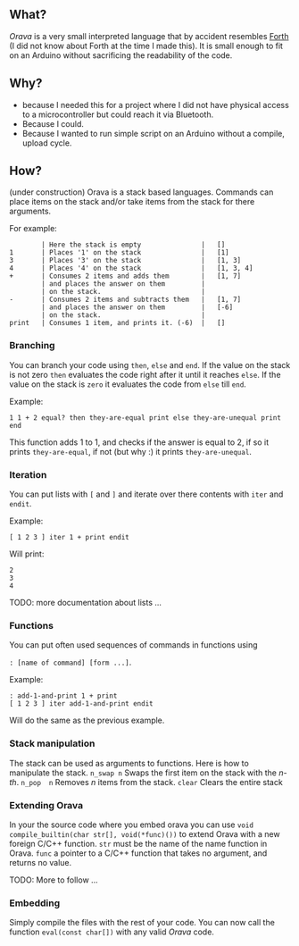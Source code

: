 ## What?

_Orava_ is a very small interpreted language that by accident resembles [Forth](https://nl.wikipedia.org/wiki/Forth*%28programmeertaal%29) (I did not know about Forth at the time I made this). It is small enough to fit on an Arduino without sacrificing the readability of the code.

## Why?
* because I needed this for a project where I did not have physical access to a microcontroller but could reach it via Bluetooth.
* Because I could.
* Because I wanted to run simple script on an Arduino without a compile, upload cycle.

## How?
(under construction)
Orava is a stack based languages. Commands can place items on the stack and/or take items from the stack for there arguments.

For example:
```
		| Here the stack is empty				|	[]
1		| Places '1' on the stack				|	[1]
3		| Places '3' on the stack				|	[1, 3]
4		| Places '4' on the stack				|	[1, 3, 4]
+   	| Consumes 2 items and adds them		|	[1, 7]
		| and places the answer on them			|
		| on the stack.							|
-   	| Consumes 2 items and subtracts them	|	[1, 7]
		| and places the answer on them			|	[-6]
		| on the stack.							|
print	| Consumes 1 item, and prints it. (-6)	|	[]
```

### Branching
You can branch your code using `then`, `else` and `end`. If the value on the stack is not zero `then` evaluates the code right after
it until it reaches `else`. If the value on the stack is `zero` it evaluates the code from `else` till `end`.

Example:
```
1 1 + 2 equal? then they-are-equal print else they-are-unequal print end
```
This function adds 1 to 1, and checks if the answer is equal to 2, if so
it prints `they-are-equal`, if not (but why :) it prints `they-are-unequal`.

### Iteration
You can put lists with `[` and `]` and iterate over there contents with `iter` and `endit`.


Example:
```
[ 1 2 3 ] iter 1 + print endit
```
Will print:
```
2
3
4
```
TODO: more documentation about lists ...

### Functions
You can put often used sequences of commands in functions using

`: [name of command] [form ...]`.

Example:
```
: add-1-and-print 1 + print
[ 1 2 3 ] iter add-1-and-print endit
```
Will do the same as the previous example.

### Stack manipulation
The stack can be used as arguments to functions. Here is how to manipulate the stack.
`n_swap n` 		Swaps the first item on the stack with the _n-th_.
`n_pop  n` 		Removes _n_ items from the stack.
`clear`	   		Clears the entire stack

### Extending Orava
In your the source code where you embed orava you can use `void compile_builtin(char str[], void(*func)())` to extend
Orava with a new foreign C/C++ function. `str` must be the name of the name function in Orava. `func` a pointer to
a C/C++ function that takes no argument, and returns no value.

TODO: More to follow ...

### Embedding

Simply compile the files with the rest of your code. You can now call the function `eval(const char[])` with any valid _Orava_ code.
